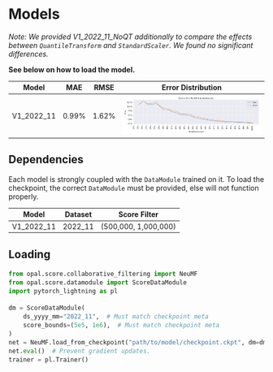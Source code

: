 # Models

*Note: We provided V1_2022_11_NoQT additionally to compare the effects between `QuantileTransform` and `StandardScaler`.
We found no significant differences.*

**See below on how to load the model.**

| Model      | MAE   | RMSE  | Error Distribution             |
|------------|-------|-------|--------------------------------|
| V1_2022_11 | 0.99% | 1.62% | ![Error](V1_2022_11/error.png) |

## Dependencies

Each model is strongly coupled with the `DataModule` trained on it.
To load the checkpoint, the correct `DataModule` must be provided, else will not function properly.

| Model      | Dataset | Score Filter         |
|------------|---------|----------------------|
| V1_2022_11 | 2022_11 | (500,000, 1,000,000) |

## Loading

```python
from opal.score.collaborative_filtering import NeuMF
from opal.score.datamodule import ScoreDataModule
import pytorch_lightning as pl

dm = ScoreDataModule(
    ds_yyyy_mm="2022_11",  # Must match checkpoint meta 
    score_bounds=(5e5, 1e6),  # Must match checkpoint meta
)
net = NeuMF.load_from_checkpoint("path/to/model/checkpoint.ckpt", dm=dm)
net.eval()  # Prevent gradient updates.
trainer = pl.Trainer()
```

